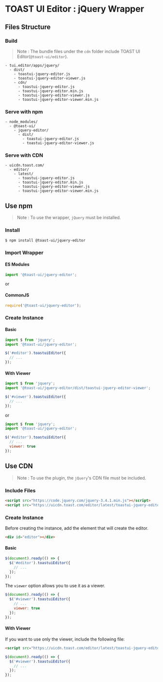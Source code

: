 # TOAST UI Editor : jQuery Wrapper

## Files Structure

### Build

> Note : The bundle files under the `cdn` folder include TOAST UI Editor(`@toast-ui/editor`).

```
- tui.editor/apps/jquery/
  - dist/
    - toastui-jquery-editor.js
    - toastui-jquery-editor-viewer.js
    - cdn/
      - toastui-jquery-editor.js
      - toastui-jquery-editor.min.js
      - toastui-jquery-editor-viewer.js
      - toastui-jquery-editor-viewer.min.js
```

### Serve with npm

```
- node_modules/
  - @toast-ui/
    - jquery-editor/
      - dist/
        - toastui-jquery-editor.js
        - toastui-jquery-editor-viewer.js
```

### Serve with CDN

```
- uicdn.toast.com/
  - editor/
    - latest/
      - toastui-jquery-editor.js
      - toastui-jquery-editor.min.js
      - toastui-jquery-editor-viewer.js
      - toastui-jquery-editor-viewer.min.js
```

## Use npm

> Note : To use the wrapper, `jQuery` must be installed.

### Install

```sh
$ npm install @toast-ui/jquery-editor
```

### Import Wrapper

#### ES Modules

```js
import '@toast-ui/jquery-editor';
```

or

#### CommonJS

```js
require('@toast-ui/jquery-editor');
```

### Create Instance

#### Basic

```js
import $ from 'jquery';
import '@toast-ui/jquery-editor';

$('#editor').toastuiEditor({
  // ...
});
```

#### With Viewer

```js
import $ from 'jquery';
import '@toast-ui/jquery-editor/dist/toastui-jquery-editor-viewer';

$('#viewer').toastuiEditor({
  // ...
});
```

or

```js
import $ from 'jquery';
import '@toast-ui/jquery-editor';

$('#editor').toastuiEditor({
  // ...
  viewer: true
});
```

## Use CDN

> Note : To use the plugin, the `jQuery`'s CDN file must be included.

### Include Files

```html
<script src="https://code.jquery.com/jquery-3.4.1.min.js"></script>
<script src="https://uicdn.toast.com/editor/latest/toastui-jquery-editor.min.js"></script>
```

### Create Instance

Before creating the instance, add the element that will create the editor.

```html
<div id="editor"></div>
```

#### Basic

```js
$(document).ready(() => {
  $('#editor').toastuiEditor({
    // ...
  });
});
```

The `viewer` option allows you to use it as a viewer.

```js
$(document).ready(() => {
  $('#viewer').toastuiEditor({
    // ...
    viewer: true
  });
});
```

#### With Viewer

If you want to use only the viewer, include the following file:

```html
<script src="https://uicdn.toast.com/editor/latest/toastui-jquery-editor-viewer.min.js"></script>
```

```js
$(document).ready(() => {
  $('#viewer').toastuiEditor({
    // ...
  });
});
```
